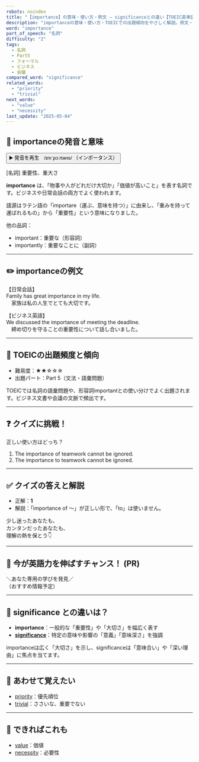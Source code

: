 ```yaml
---
robots: noindex
title: "【importance】の意味・使い方・例文 ― significanceとの違い【TOEIC英単語】"
description: "importanceの意味・使い方・TOEICでの出題傾向をやさしく解説。例文・クイズ付きでsignificanceとの違いもわかりやすく学べます。"
word: "importance"
part_of_speech: "名詞"
difficulty: "2"
tags:
  - 名詞
  - Part5
  - フォーマル
  - ビジネス
  - 会議
compared_word: "significance"
related_words:
  - "priority"
  - "trivial"
next_words:
  - "value"
  - "necessity"
last_update: "2025-05-04"
---
```


## 🔰 importanceの発音と意味

<button class="play-audio" onclick="playTTS('importance')">
  <span class="play-audio-main">
    ▶️ 発音を再生　/ɪmˈpɔːrtəns/
  </span>
  <span class="play-audio-sub">
    （インポータンス）
  </span>
</button>

[名詞] 重要性、重大さ

**importance** は、「物事や人がどれだけ大切か」「価値が高いこと」を表す名詞です。ビジネスや日常会話の両方でよく使われます。

語源はラテン語の「importare（運ぶ、意味を持つ）」に由来し、「重みを持って運ばれるもの」から「重要性」という意味になりました。

他の品詞：  
- important：重要な（形容詞）
- importantly：重要なことに（副詞）

---

## ✏️ importanceの例文

【日常会話】  
Family has great importance in my life.  
　家族は私の人生でとても大切です。

【ビジネス英語】  
We discussed the importance of meeting the deadline.  
　締め切りを守ることの重要性について話し合いました。

---

## 🎯 TOEICの出題頻度と傾向

- 難易度：★★☆☆☆
- 出題パート：Part 5（文法・語彙問題）

TOEICでは名詞の語彙問題や、形容詞importantとの使い分けでよく出題されます。ビジネス文書や会議の文脈で頻出です。

---

## ❓ クイズに挑戦！

正しい使い方はどっち？

1. The importance of teamwork cannot be ignored.  
2. The importance to teamwork cannot be ignored.

---

## ✅ クイズの答えと解説

- 正解：**1**
- 解説：「importance of ～」が正しい形で、「to」は使いません。

少し迷ったあなたも、  
カンタンだったあなたも、  
理解の熱を保とう👇️

---

## 🚀 今が英語力を伸ばすチャンス！ (PR)

<div class="info-center">
＼あなた専用の学びを発見／<br>  
（おすすめ情報予定）
</div>

---

## 🤔  significance との違いは？

- **importance**：一般的な「重要性」や「大切さ」を幅広く表す
- **[significance](/word/significance)**：特定の意味や影響の「意義」「意味深さ」を強調

importanceは広く「大切さ」を示し、significanceは「意味合い」や「深い理由」に焦点を当てます。

---

## 🧩 あわせて覚えたい

- [priority](/word/priority)：優先順位
- [trivial](/word/trivial)：ささいな、重要でない

---

## 📖 できればこれも

- [value](/word/value)：価値
- [necessity](/word/necessity)：必要性

<!-- cvid: aid46_bid22 -->
